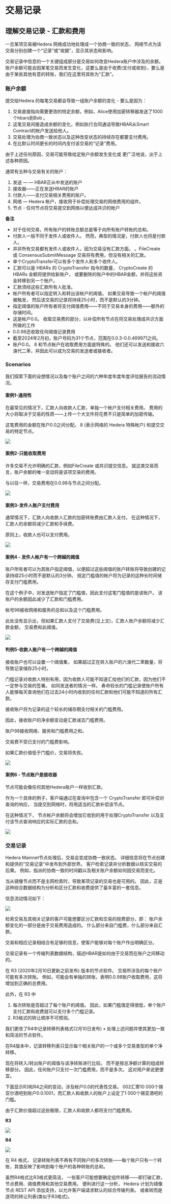 # 交易记录

## 理解交易记录 - 汇款和费用

一旦某项交易被Hedera 网络成功地处理成一个协商一致的状态， 网络节点为该交易分别创建一个“记录”或“收据”，显示其状态和影响。

交易记录中信息的一个关键组成部分是交易如何改变Hedera账户中涉及的余额。 账户余额可能会因某笔交易而发生变化，这要么是由于收费(支付或收到)，要么是由于某些其他有意的转账，我们在这里将其称为“汇款”。

### 账户余额

提交给Hedera 的每笔交易都会导致一组账户余额的变化 - 要么是因为：

1. 交易直接指向需要更改的特定余额，例如，Alice使用加密转移器发送了1000个hbars到Bob 。
2. 这笔交易间接造成余额的变化，例如执行合同通话导致HBAR从Smart Contract的帐户发送给他人。
3. 交易处理为协商一致状态以及这种改变状态的持续存在都要支付费用。
4. 在比默认时间更长的时间内支付该交易的“记录”费用。

由于上述任何原因，交易可能导致给定账户余额发生变化或 更广泛地说，出于上述各种原因。

通常有五种与交易有关的账户：

1. 发送 — — HBAR正从中发送的账户
2. 接收器——正在发送HBAR的账户
3. 付款人——支付交易相关费用的账户。
4. 网络 — Hedera 帐户，接收用于补偿处理交易的网络费用的组件。
5. 节点 - 任何节点将交易提交到网络以便达成共识的帐户

**备注**

- 对于任何交易，所有账户的转账总额总是等于向所有账户转账的总和。
- 付款人一般不同于发件人或收件人。 然而，典型的情况是，付款人也将是付款人。
- 并非所有交易都有发件人或收件人，因为交易没有汇款方面。 。FileCreate 或 ConsensusSubmitMessage 交易将有费用，但没有相关的汇款。
- 单个CryptoTransfer可以有多个发件人和多个收件人。
- 汇款可以是 HBARs 的 CryptoTransfer 指令的数量， CryptoCreate 的 HBARs 金额将提供给新账户， 或要删除的账户中的HBAR金额，并将这些资金转移到另一个账户。
- 汇款须经这些汇款所有人批准。
- 帐户所有者可以指定转入和转出该帐户的阈值。 如果交易导致一个帐户的阈值被触发， 然后该交易的记录将持续25小时，而不是默认的3分钟。
- 指定阈值的账户所有者将支付阈值费用——不同于交易本身的费用——额外的存储时间。
- 这是帐户0.0。 收取交易费的部分，以补偿所有节点在将交易处理成共识方面所做的工作
- 0.0.98还收取任何阈值记录费用
- 截至2024年2月初，账户号码为31个节点，范围在0.0.3-0.0.469971之间。
- 账户0.0。 8 和节点帐户在收取费用方面是特殊的。 他们还可以发送和接收六溴代二苯，并因此可以成为交易的发送者或接收者。

### Scenarios

我们探索下面的设想情况以及每个账户之间的六种年度年度年度评估报告的流动情况。

#### 案例1-通用性

在最常见的情况下，汇款人向收款人汇款，单独一个帐户支付相关费用。 费用的大小将取决于交易的性质——上传一个大文件将花费不只是简单的加密传输。

这笔费用的金额在账户0.0之间分配。 8 (表示网络的 Hedera 特殊帐户) 和提交交易的特定节点。

![](../../../.gitbook/assets/transaction\_records\_1.png)

#### 案例2-只能收取费用

许多交易不允许明确的汇款，例如FileCreate 或共识提交信息。 就这类交易而言，账户余额的唯一变动将是该项交易的费用。

与以往一样，交易费用在0.0.98与节点之间分配。

![](../../../.gitbook/assets/transaction\_records\_2.png)

#### 案例3-发件人账户支付费用

通常情况下，汇款人向收款人汇款的加密转账费由汇款人支付。 在这种情况下，汇款人的余额将减少汇款和手续费。

原则上，收款人也可以支付费用。

![](../../../.gitbook/assets/transaction\_records\_3.png)

#### 案例4 - 发件人帐户有一个跨越的阈值

账户所有者可以为其账户指定阈值，以便超过这些阈值的账户转账将导致创建的记录持续25小时而不是默认的3分钟。 规定门槛值的帐户将为记录的这种长时间储存支付门槛费用。

在这个例子中，对发送账户指定了门槛值，因此支付这笔门槛值的是该账户。 该账户的余额因此减少了汇款和门槛费用。

帐号98接收网络和服务的总和以及这个门槛费用。

此处没有显示出，但如果汇款人支付了交易费(见上文)，汇款人账户余额将减少汇款金额， 交易费和此阈值。

![](../../../.gitbook/assets/transaction\_records\_4.png)

#### 判例5-收款人账户有一个跨越的阈值

接收账户也可以设置一个阈值集， 如果超过正在转入账户的六溴代二苯数量，将导致记录储存25小时。

门槛记录对收款人特别有用，因为收款人可能不知道汇给他们的汇款，因为他们不一定参与交易的签署。 如同发送者的情况一样。 寿命较长的门槛记录使账户所有人能够每天查询他们在过去24小时内收到的任何汇款和他们可能不知道的所有汇款。

接收账户将为记录的这个较长的储存期支付相关的门槛费用。

因此，接收账户的净余额变动是汇款减去门槛费用。

账户98接收网络、服务和门槛费用之和。

交易费不受已支付的门槛费影响。

如果汇款价值低于门槛价，交易将失败。

![](../../../.gitbook/assets/transaction\_records\_5.png)

#### 案例6 - 节点账户是接收器

节点可能会像任何其他Hedera账户一样收到汇款。

作为一个具体的例子，客户端通过在查询中包含一个 CryptoTransfer 即可补偿对查询的响应， 当提交到网络时，将用适当的汇款补偿该节点。

在这种情况下， 节点帐户余额将会增加它收到的用于处理CryptoTransfer 以及支付该节点查询响应的实际汇款的总和。

![](../../../.gitbook/assets/transaction\_records\_6.png)

### 交易记录

Hedera Mainnet节点处理后，交易会变成协商一致状态。 详细信息将在节点创建和提供的“交易记录”中发布到外部世界。 客户检索记录并分析数据以核实交易的后果。 例如，指派的协商一致的时间戳以及相关账户余额如何因交易而变化。

当从镜像节点而不是主网检索时，导致某项记录的交易也是可用的。 因此，正是这种综合数据结构为分析和区分汇款和收费提供了最丰富的一套信息。

信息流动情况如下：

![](../../../.gitbook/assets/transaction\_records\_7.png)

检索交易及其相关记录的客户可能想要区分汇款和交易的规费部分，即： 账户余额变化的一部分是由于交易费用造成的。 什么部分来自门槛费，什么部分来自汇款。

交易和相应记录相结合有足够的信息，使客户能够对每个账户作出明确区分。

交易记录有一个传输列表数据结构，描述HBAR是如何由于交易而在账户之间移动的。

在 R3 (2020年2月10日更新之前发布) 版本的节点软件。 交易所涉及的每个账户可能有多次转账。 例如，可能会有单独的转账，表明0.0.98账户收取费用，这将增加到正确的总费用。

此外，在 R3 中

1. 每次转账是否超过了每个账户的阈值。 因此，如果门槛值定得很低，单个账户支付汇款和收费就可以支付多个门槛记录。
2. R3格式的转让顺序不可预测。

我们更改了R4中记录转移列表格式(2月10日发布) • 处理上述问题并使其更加一致和简洁的节点软件。

在R4版本中，记录转移列表只显示每个相关账户的一个或多个交易类型的单个净转移。

现在将转入/转出账户的阈值与该净转账进行比较。 而不是按总净额计算的组成转移部分。 因此，任何账户只支付一次门槛费用，而不是多次。 这对用户来说更便宜。

下面显示R3和R4之间的变动，涉及帐户0.0的代表性交易。 002汇寄10 000个锡亚尔酒吧到账户0.0.1001，而汇款人和收款人的账户上设定了1 000个锡亚酒吧的门槛。

由于汇款价值超过这些极限，汇款人和收款人都将支付门槛费用。

**R3**

![](../../../.gitbook/assets/r3.jpeg)

**R4**

![](../../../.gitbook/assets/r4.jpg)

在 R4 格式， 记录转账列表不再有不同账户的多次转账——每个账户只有一个转账，其值反映了影响到每个账户的各种转账的总和。

虽然R4格式比R3格式更简洁， 一些客户可能想要确定组件转移——即打破汇款， 节点费用、阈值费用和其他交易费用。 便利进行这一分析， Hedera 计划为镜像节点 REST API 添加支持，以允许客户端请求默认的综合传输列表。 或者转而是逐项的转让列表(类似于R3格式)。
